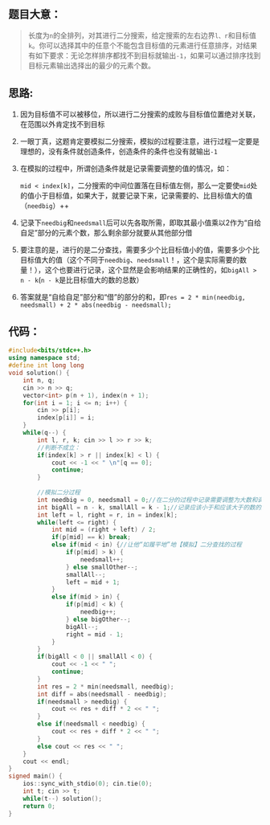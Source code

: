 ## 题目大意：

> 长度为`n`的全排列，对其进行二分搜索，给定搜索的左右边界`l、r`和目标值`k`。你可以选择其中的任意个不能包含目标值的元素进行任意排序，对结果有如下要求：无论怎样排序都找不到目标就输出`-1`，如果可以通过排序找到目标元素输出选择出的最少的元素个数。

## 思路:

1. 因为目标值不可以被移位，所以进行二分搜索的成败与目标值位置绝对关联，在范围以外肯定找不到目标
2. 一眼丁真，这题肯定要模拟二分搜索，模拟的过程要注意，进行过程一定要是理想的，没有条件就创造条件，创造条件的条件也没有就输出`-1`
3. 在模拟的过程中，所谓创造条件就是记录需要调整的值的情况，如：

    `mid < index[k]`，二分搜索的中间位置落在目标值左侧，那么一定要使`mid`处的值小于目标值，如果大于，就要记录下来，记录需要的、比目标值大的值（`needbig`）++
4. 记录下`needbig`和`needsmall`后可以先各取所需，即取其最小值乘以2作为“自给自足”部分的元素个数，那么剩余部分就要从其他部分借
5. 要注意的是，进行的是二分查找，需要多少个比目标值小的值，需要多少个比目标值大的值（这个不同于`needbig`、`needsmall`！，这个是实际需要的数量！），这个也要进行记录，这个显然是会影响结果的正确性的，如`bigAll > n - k`(`n - k`是比目标值大的数的总数）
6. 答案就是“自给自足”部分和“借”的部分的和，即`res = 2 * min(needbig, needsmall) + 2 * abs(needbig - needsmall);`

## 代码：

```cpp
#include<bits/stdc++.h>
using namespace std;
#define int long long
void solution() {
    int n, q;
    cin >> n >> q;
    vector<int> p(n + 1), index(n + 1);
    for(int i = 1; i <= n; i++) {
        cin >> p[i];
        index[p[i]] = i;
    }
    while(q--) {
        int l, r, k; cin >> l >> r >> k;
        //判断不成立：
        if(index[k] > r || index[k] < l) {
            cout << -1 << " \n"[q == 0];
            continue;
        }
        
        //模拟二分过程
        int needbig = 0, needsmall = 0;//在二分的过程中记录需要调整为大数和调整为小的的数字的数量
        int bigAll = n - k, smallAll = k - 1;//记录应该小于和应该大于的数的数量，如果小于0就-1
        int left = l, right = r, in = index[k];
        while(left <= right) {
            int mid = (right + left) / 2;
            if(p[mid] == k) break;
            else if(mid < in) {//让他“如履平地”地【模拟】二分查找的过程
                if(p[mid] > k) {
                    needsmall++;
                } else smallOther--;
                smallAll--;
                left = mid + 1;
            }
            else if(mid > in) {
                if(p[mid] < k) {
                    needbig++;
                } else bigOther--;
                bigAll--;
                right = mid - 1;
            }
        }
        if(bigAll < 0 || smallAll < 0) {
            cout << -1 << " ";
            continue;
        }
        int res = 2 * min(needsmall, needbig);
        int diff = abs(needsmall - needbig);
        if(needsmall > needbig) {
            cout << res + diff * 2 << " ";
        }
        else if(needsmall < needbig) {
            cout << res + diff * 2 << " ";
        }
        else cout << res << " ";
    }
    cout << endl;
}
signed main() {
    ios::sync_with_stdio(0); cin.tie(0);
    int t; cin >> t;
    while(t--) solution();
    return 0;
}
```